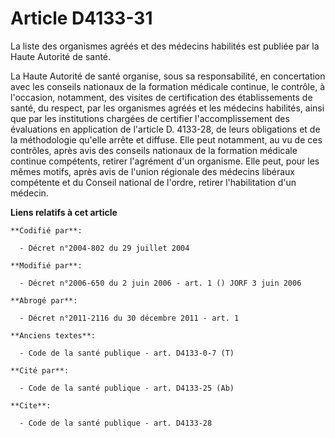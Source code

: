 # Article D4133-31

La liste des organismes agréés et des médecins habilités est publiée par la Haute Autorité de santé.

La Haute Autorité de santé organise, sous sa responsabilité, en concertation avec les conseils nationaux de la formation
médicale continue, le contrôle, à l'occasion, notamment, des visites de certification des établissements de santé, du
respect, par les organismes agréés et les médecins habilités, ainsi que par les institutions chargées de certifier
l'accomplissement des évaluations en application de l'article D. 4133-28, de leurs obligations et de la méthodologie qu'elle
arrête et diffuse. Elle peut notamment, au vu de ces contrôles, après avis des conseils nationaux de la formation médicale
continue compétents, retirer l'agrément d'un organisme. Elle peut, pour les mêmes motifs, après avis de l'union régionale des
médecins libéraux compétente et du Conseil national de l'ordre, retirer l'habilitation d'un médecin.

**Liens relatifs à cet article**

	**Codifié par**:

	  - Décret n°2004-802 du 29 juillet 2004

	**Modifié par**:

	  - Décret n°2006-650 du 2 juin 2006 - art. 1 () JORF 3 juin 2006

	**Abrogé par**:

	  - Décret n°2011-2116 du 30 décembre 2011 - art. 1

	**Anciens textes**:

	  - Code de la santé publique - art. D4133-0-7 (T)

	**Cité par**:

	  - Code de la santé publique - art. D4133-25 (Ab)

	**Cite**:

	  - Code de la santé publique - art. D4133-28
